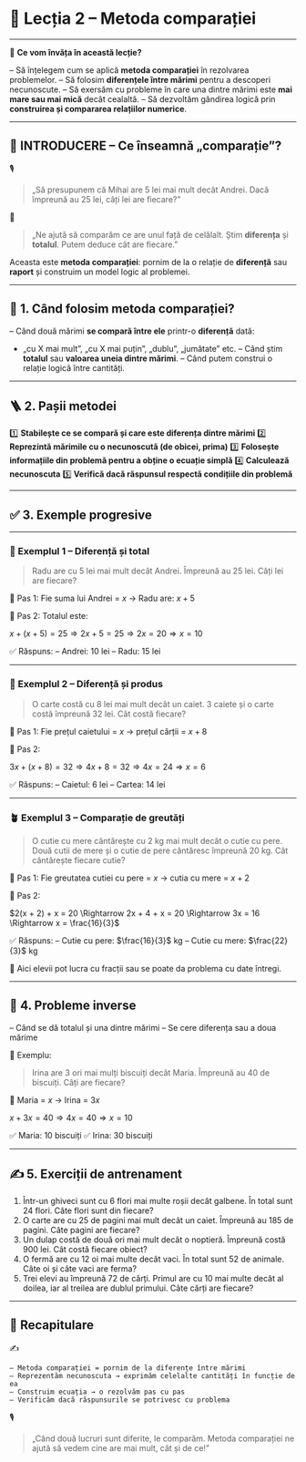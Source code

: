 # 📘 Lecția 2 – Metoda comparației

------

🎯 **Ce vom învăța în această lecție?**

 – Să înțelegem cum se aplică **metoda comparației** în rezolvarea problemelor.
 – Să folosim **diferențele între mărimi** pentru a descoperi necunoscute.
 – Să exersăm cu probleme în care una dintre mărimi este **mai mare sau mai mică** decât cealaltă.
 – Să dezvoltăm gândirea logică prin **construirea și compararea relațiilor numerice**.

------

## 🔔 INTRODUCERE – Ce înseamnă „comparație”?

🎙️

> „Să presupunem că Mihai are 5 lei mai mult decât Andrei.
>  Dacă împreună au 25 lei, câți lei are fiecare?”

🧠

> „Ne ajută să comparăm ce are unul față de celălalt.
>  Știm **diferența** și **totalul**. Putem deduce cât are fiecare.”

Aceasta este **metoda comparației**: pornim de la o relație de **diferență** sau **raport** și construim un model logic al problemei.

------

## 🧠 1. Când folosim metoda comparației?

– Când două mărimi **se compară între ele** printr-o **diferență** dată:

- „cu X mai mult”, „cu X mai puțin”, „dublu”, „jumătate” etc.
   – Când știm **totalul** sau **valoarea uneia dintre mărimi**.
   – Când putem construi o relație logică între cantități.

------

## 🪜 2. Pașii metodei

 1️⃣ **Stabilește ce se compară și care este diferența dintre mărimi**
 2️⃣ **Reprezintă mărimile cu o necunoscută (de obicei, prima)**
 3️⃣ **Folosește informațiile din problemă pentru a obține o ecuație simplă**
 4️⃣ **Calculează necunoscuta**
 5️⃣ **Verifică dacă răspunsul respectă condițiile din problemă**

------

## ✅ 3. Exemple progresive

------

### 👥 Exemplul 1 – Diferență și total

> Radu are cu 5 lei mai mult decât Andrei. Împreună au 25 lei. Câți lei are fiecare?

🔹 Pas 1:
 Fie suma lui Andrei = $x$
 → Radu are: $x + 5$

🔹 Pas 2:
 Totalul este:

$x + (x + 5) = 25 \Rightarrow 2x + 5 = 25 \Rightarrow 2x = 20 \Rightarrow x = 10$

✅ Răspuns:
 – Andrei: 10 lei
 – Radu: 15 lei

------

### 🛒 Exemplul 2 – Diferență și produs

> O carte costă cu 8 lei mai mult decât un caiet. 3 caiete și o carte costă împreună 32 lei. Cât costă fiecare?

🔹 Pas 1:
 Fie prețul caietului = $x$
 → prețul cărții = $x + 8$

🔹 Pas 2:

$3x + (x + 8) = 32 \Rightarrow 4x + 8 = 32 \Rightarrow 4x = 24 \Rightarrow x = 6$

✅ Răspuns:
 – Caietul: 6 lei
 – Cartea: 14 lei

------

### 🪴 Exemplul 3 – Comparație de greutăți

> O cutie cu mere cântărește cu 2 kg mai mult decât o cutie cu pere.
>  Două cutii de mere și o cutie de pere cântăresc împreună 20 kg. Cât cântărește fiecare cutie?

🔹 Pas 1:
 Fie greutatea cutiei cu pere = $x$
 → cutia cu mere = $x + 2$

🔹 Pas 2:

$2(x + 2) + x = 20 \Rightarrow 2x + 4 + x = 20 \Rightarrow 3x = 16 \Rightarrow x = \frac{16}{3}$

✅ Răspuns:
 – Cutie cu pere: $\frac{16}{3}$ kg
 – Cutie cu mere: $\frac{22}{3}$ kg

📌 Aici elevii pot lucra cu fracții sau se poate da problema cu date întregi.

------

## 🧠 4. Probleme inverse

– Când se dă totalul și una dintre mărimi
 – Se cere diferența sau a doua mărime

📘 Exemplu:

> Irina are 3 ori mai mulți biscuiți decât Maria. Împreună au 40 de biscuiți. Câți are fiecare?

🔹 Maria = $x$
 → Irina = $3x$

$x + 3x = 40 \Rightarrow 4x = 40 \Rightarrow x = 10$

✅ Maria: 10 biscuiți
 ✅ Irina: 30 biscuiți

------

## ✍️ 5. Exerciții de antrenament

1. Într-un ghiveci sunt cu 6 flori mai multe roșii decât galbene. În total sunt 24 flori. Câte flori sunt din fiecare?
2. O carte are cu 25 de pagini mai mult decât un caiet. Împreună au 185 de pagini. Câte pagini are fiecare?
3. Un dulap costă de două ori mai mult decât o noptieră. Împreună costă 900 lei. Cât costă fiecare obiect?
4. O fermă are cu 12 oi mai multe decât vaci. În total sunt 52 de animale. Câte oi și câte vaci are ferma?
5. Trei elevi au împreună 72 de cărți. Primul are cu 10 mai multe decât al doilea, iar al treilea are dublul primului. Câte cărți are fiecare?

------

## 🔁 Recapitulare

✍️

```
– Metoda comparației = pornim de la diferențe între mărimi  
– Reprezentăm necunoscuta → exprimăm celelalte cantități în funcție de ea  
– Construim ecuația → o rezolvăm pas cu pas  
– Verificăm dacă răspunsurile se potrivesc cu problema
```

🎙️

> „Când două lucruri sunt diferite, le comparăm. Metoda comparației ne ajută să vedem cine are mai mult, cât și de ce!”

